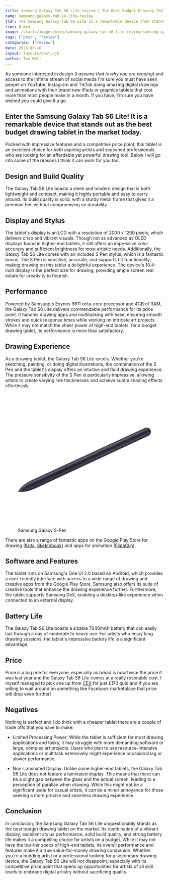 ```yaml
---
title: Samsung Galaxy Tab S6 Lite review | The Best Budget Drawing Tablet
name: samsung-galaxy-tab-s6-lite-review
tldr: The Samsung Galaxy Tab S6 Lite is a remarkable device that stands out as the best budget drawing tablet in the market today. Packed with impressive features and a competitive price point, this tablet is an excellent choice for both aspiring artists and seasoned professionals who are looking for an affordable yet powerful drawing tool.
time: 8 min
image: /static/images/blog/samsung-galaxy-tab-s6-lite-review/samsung-galaxy-tab-s6-lite-review.webp
tags: ["post", "review"]
categories: ["review"]
date: 2023-08-16
layout: layouts/post.njk
author: Tom Mott
---
```


As someone interested in design _(I assume that is why you are reading)_ and access to the infinite stream of social meida I'm sure you must have seen peopel on YouTube, Instagram and TikTok doing amazing digital drawings and animations with their brand new iPads or graphics tablets that cost more than most people make in a month. If you have, I'm sure you have wished you could give it a go.

## Enter the Samsung Galaxy Tab S6 Lite! It is a remarkable device that stands out as the best budget drawing tablet in the market today.

Packed with impressive features and a competitive price point, this tablet is an excellent choice for both aspiring artists and seasoned professionals who are looking for an affordable yet powerful drawing tool. Below I will go into some of the reasons I think it can work for you too.

## Design and Build Quality

The Galaxy Tab S6 Lite boasts a sleek and modern design that is both lightweight and compact, making it highly portable and easy to carry around. Its build quality is solid, with a sturdy metal frame that gives it a premium feel without compromising on durability.

## Display and Stylus

The tablet's display is an LCD with a resolution of 2000 x 1200 pixels, which delivers crisp and vibrant visuals. Though not as advanced as OLED displays found in higher-end tablets, it still offers an impressive color accuracy and sufficient brightness for most artistic needs. Additionally, the Galaxy Tab S6 Lite comes with an included S Pen stylus, which is a fantastic bonus. The S Pen is sensitive, accurate, and supports tilt functionality, making drawing on this tablet a delightful experience. The device's 10.4-inch display is the perfect size for drawing, providing ample screen real estate for creativity to flourish.

## Performance

Powered by Samsung's Exynos 9611 octa-core processor and 4GB of RAM, the Galaxy Tab S6 Lite delivers commendable performance for its price point. It handles drawing apps and multitasking with ease, ensuring smooth strokes and quick response times while working on intricate art projects. While it may not match the sheer power of high-end tablets, for a budget drawing tablet, its performance is more than satisfactory.

## Drawing Experience

As a drawing tablet, the Galaxy Tab S6 Lite excels. Whether you're sketching, painting, or doing digital illustrations, the combination of the S Pen and the tablet's display offers an intuitive and fluid drawing experience. The pressure sensitivity of the S Pen is particularly impressive, allowing artists to create varying line thicknesses and achieve subtle shading effects effortlessly.

<figure>
	<img class="case-img " src="/static/images/blog/samsung-galaxy-tab-s6-lite-review/samsung-galaxy-s-pen.webp" alt="samsung galaxy s-pen"  style="height: auto;">
	<figcaption>Samsung Galaxy S-Pen</figcaption>
</figure>

There are also a range of fantastic apps on the Google Play Store for drawing ([Krita](https://play.google.com/store/apps/details?id=org.krita), [Sketchbook](https://play.google.com/store/apps/details?id=com.adsk.sketchbook)) and apps for animation ([FlipaClip](https://play.google.com/store/apps/details?id=com.vblast.flipaclip)).

## Software and Features

The tablet runs on Samsung's One UI 2.0 based on Android, which provides a user-friendly interface with access to a wide range of drawing and creative apps from the Google Play Store. Samsung also offers its suite of creative tools that enhance the drawing experience further. Furthermore, the tablet supports Samsung DeX, enabling a desktop-like experience when connected to an external display.

## Battery Life

The Galaxy Tab S6 Lite boasts a sizable 7040mAh battery that can easily last through a day of moderate to heavy use. For artists who enjoy long drawing sessions, the tablet's impressive battery life is a significant advantage.

## Price

Price is a big one for everyone, especially as bread is now twice the price it was last year and the Galaxy Tab S6 Lite comes at a really resonable cost. I myself managed to pick one up from [CEX](https://uk.webuy.com/) for just £170 quid and if you are willing to wait around on something like Facebook marketplace that price will drop even further!

## Negatives

Nothing is perfect and I do think with a cheaper tablet there are a couple of trade offs that you have to make:

-   Limited Processing Power: While the tablet is sufficient for most drawing applications and tasks, it may struggle with more demanding software or large, complex art projects. Users who plan to use resource-intensive applications or multitask extensively might experience occasional lag or slower performance.

-   Non-Laminated Display: Unlike some higher-end tablets, the Galaxy Tab S6 Lite does not feature a laminated display. This means that there can be a slight gap between the glass and the actual screen, leading to a perception of parallax when drawing. While this might not be a significant issue for casual artists, it can be a minor annoyance for those seeking a more precise and seamless drawing experience.

## Conclusion

In conclusion, the Samsung Galaxy Tab S6 Lite unquestionably stands as the best budget drawing tablet on the market. Its combination of a vibrant display, excellent stylus performance, solid build quality, and strong battery life makes it a compelling choice for artists on a budget. While it may not have the top-tier specs of high-end tablets, its overall performance and features make it a true value-for-money drawing companion. Whether you're a budding artist or a professional looking for a secondary drawing device, the Galaxy Tab S6 Lite will not disappoint, especially with its competitive price point that opens up opportunities for artists of all skill levels to embrace digital artistry without sacrificing quality.
